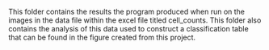 This folder contains the results the program produced when run on the images in the data file within the excel file titled cell_counts. This folder also contains the analysis of this data used to construct a classification table that can be found in the figure created from this project. 
